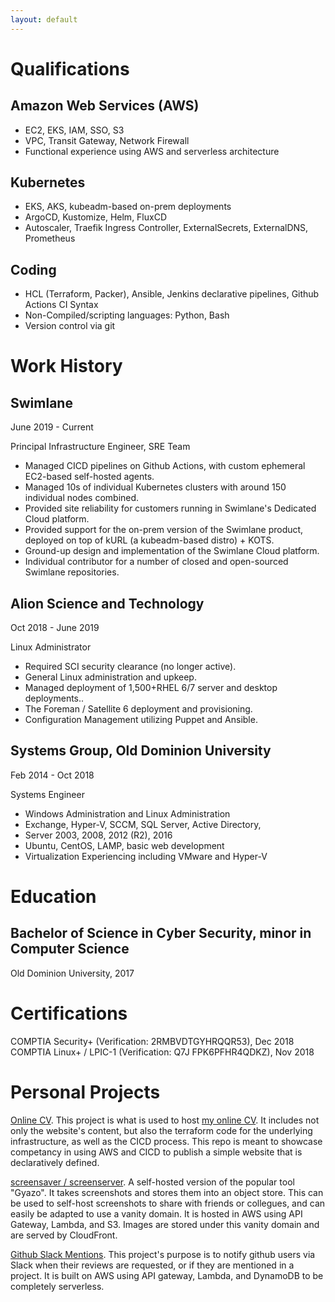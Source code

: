 ```yaml
---
layout: default
---
```

# Qualifications

## Amazon Web Services (AWS)
*   EC2, EKS, IAM, SSO, S3
*   VPC, Transit Gateway, Network Firewall
*   Functional experience using AWS and serverless architecture

## Kubernetes
*   EKS, AKS, kubeadm-based on-prem deployments
*   ArgoCD, Kustomize, Helm, FluxCD
*   Autoscaler, Traefik Ingress Controller, ExternalSecrets, ExternalDNS, Prometheus

## Coding
*   HCL (Terraform, Packer), Ansible, Jenkins declarative pipelines, Github Actions CI Syntax
*   Non-Compiled/scripting languages: Python, Bash
*   Version control via git

# Work History

## Swimlane
June 2019 - Current

Principal Infrastructure Engineer, SRE Team

*    Managed CICD pipelines on Github Actions, with custom ephemeral EC2-based self-hosted agents.
*    Managed 10s of individual Kubernetes clusters with around 150 individual nodes combined.
*    Provided site reliability for customers running in Swimlane's Dedicated Cloud platform.
*    Provided support for the on-prem version of the Swimlane product, deployed on top of kURL (a kubeadm-based distro) + KOTS.
*    Ground-up design and implementation of the Swimlane Cloud platform.
*    Individual contributor for a number of closed and open-sourced Swimlane repositories.

## Alion Science and Technology
Oct 2018 - June 2019

Linux Administrator

*    Required SCI security clearance (no longer active).
*    General Linux administration and upkeep.
*    Managed deployment of 1,500+RHEL 6/7 server and desktop deployments..
*    The Foreman / Satellite 6 deployment and provisioning.
*    Configuration Management utilizing Puppet and Ansible.

## Systems Group, Old Dominion University
Feb 2014 - Oct 2018

Systems Engineer

*    Windows Administration and Linux Administration
*    Exchange, Hyper-V, SCCM, SQL Server, Active Directory,
*    Server 2003, 2008, 2012 (R2), 2016
*    Ubuntu, CentOS, LAMP, basic web development
*    Virtualization Experiencing including VMware and Hyper-V

# Education
## Bachelor of Science in Cyber Security, minor in Computer Science
Old Dominion University, 2017

# Certifications
COMPTIA Security+ (Verification: 2RMBVDTGYHRQQR53), Dec 2018
COMPTIA Linux+ / LPIC-1 (Verification: Q7J FPK6PFHR4QDKZ), Nov 2018


# Personal Projects
[Online CV](htttps://github.com/bagel-dawg/bageltech-io). This project is what is used to host [my online CV](htttps://bageltech.io). It includes not only the website's content, but also the terraform code for the underlying infrastructure, as well as the CICD process. This repo is meant to showcase competancy in using AWS and CICD to publish a simple website that is declaratively defined.

[screensaver / screenserver](https://github.com/bagel-dawg/screensaver). A self-hosted version of the popular tool "Gyazo". It takes screenshots and stores them into an object store. This can be used to self-host screenshots to share with friends or collegues, and can easily be adapted to use a vanity domain. It is hosted in AWS using API Gateway, Lambda, and S3. Images are stored under this vanity domain and are served by CloudFront.

[Github Slack Mentions](https://github.com/bagel-dawg/github-slack-mentions). This project's purpose is to notify github users via Slack when their reviews are requested, or if they are mentioned in a project. It is built on AWS using API gateway, Lambda, and DynamoDB to be completely serverless.